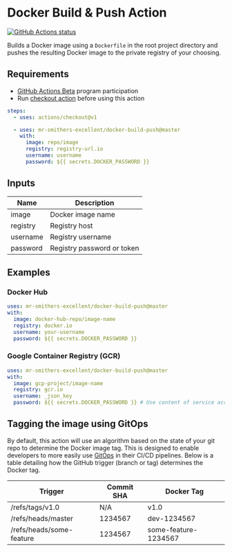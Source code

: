 # Docker Build & Push Action
<p><a href="https://github.com/mr-smithers-excellent/docker-build-push"><img alt="GitHub Actions status" src="https://github.com/mr-smithers-excellent/docker-build-push/workflows/Tests/badge.svg"></a></p>

Builds a Docker image using a `Dockerfile` in the root project directory and pushes the resulting Docker image to the private registry of your choosing.

## Requirements

* [GitHub Actions Beta](https://github.com/features/actions) program participation
* Run [checkout action](https://github.com/actions/checkout) before using this action
```yaml
steps:
  - uses: actions/checkout@v1

  - uses: mr-smithers-excellent/docker-build-push@master
    with:
      image: repo/image
      registry: registry-url.io
      username: username
      password: ${{ secrets.DOCKER_PASSWORD }}
```

## Inputs

| Name     | Description                |
|----------|----------------------------|
| image    | Docker image name          |
| registry | Registry host              |
| username | Registry username          |
| password | Registry password or token |

## Examples

### Docker Hub

```yaml
uses: mr-smithers-excellent/docker-build-push@master
with:
  image: docker-hub-repo/image-name
  registry: docker.io
  username: your-username
  password: ${{ secrets.DOCKER_PASSWORD }}
```

### Google Container Registry (GCR)

```yaml
uses: mr-smithers-excellent/docker-build-push@master
with:
  image: gcp-project/image-name
  registry: gcr.io
  username: _json_key
  password: ${{ secrets.DOCKER_PASSWORD }} # Use content of service account JSON key
```

## Tagging the image using GitOps

By default, this action will use an algorithm based on the state of your git repo to determine the Docker image tag. This is designed to enable developers to more easily use [GitOps](https://www.weave.works/technologies/gitops/) in their CI/CD pipelines. Below is a table detailing how the GitHub trigger (branch or tag) determines the Docker tag.

| Trigger                  | Commit SHA | Docker Tag           |
|--------------------------|------------|----------------------|
| /refs/tags/v1.0          | N/A        | v1.0                 |
| /refs/heads/master       | 1234567    | dev-1234567          |
| /refs/heads/some-feature | 1234567    | some-feature-1234567 | 
